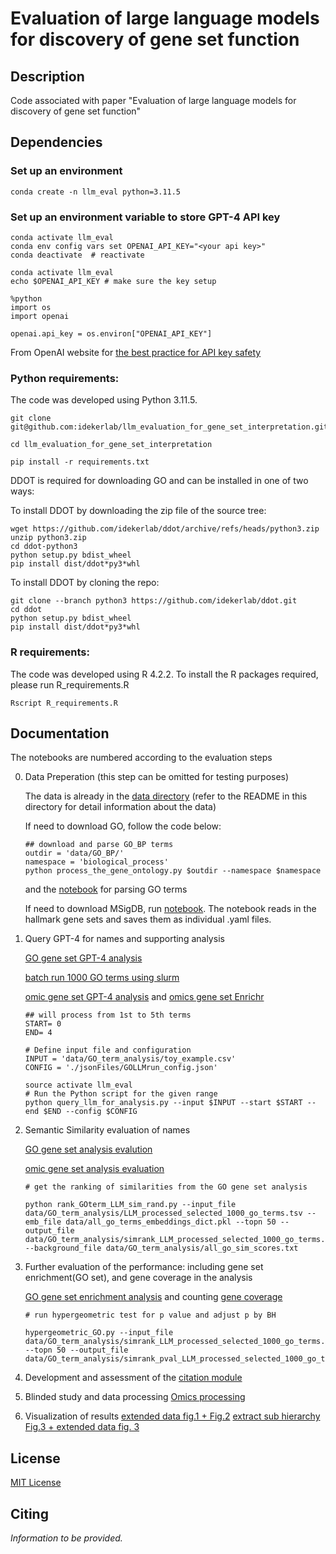 # Evaluation of large language models for discovery of gene set function


## Description
Code associated with paper "Evaluation of large language models for discovery of gene set function" 

## Dependencies
### Set up an environment
```
conda create -n llm_eval python=3.11.5
```
### Set up an environment variable to store GPT-4 API key 

```
conda activate llm_eval
conda env config vars set OPENAI_API_KEY="<your api key>"
conda deactivate  # reactivate 

conda activate llm_eval
echo $OPENAI_API_KEY # make sure the key setup 

%python
import os
import openai
 
openai.api_key = os.environ["OPENAI_API_KEY"]
```

From OpenAI website for [the best practice for API key safety](https://help.openai.com/en/articles/5112595-best-practices-for-api-key-safety) 

### Python requirements:
The code was developed using Python 3.11.5.

```
git clone git@github.com:idekerlab/llm_evaluation_for_gene_set_interpretation.git

cd llm_evaluation_for_gene_set_interpretation

pip install -r requirements.txt
```

DDOT is required for downloading GO and can be installed in one of two ways:

To install DDOT by downloading the zip file of the source tree:
```
wget https://github.com/idekerlab/ddot/archive/refs/heads/python3.zip
unzip python3.zip
cd ddot-python3
python setup.py bdist_wheel
pip install dist/ddot*py3*whl
```

To install DDOT by cloning the repo:
```
git clone --branch python3 https://github.com/idekerlab/ddot.git
cd ddot
python setup.py bdist_wheel
pip install dist/ddot*py3*whl
```
### R requirements:
The code was developed using R 4.2.2.
To install the R packages required, please run R_requirements.R

```
Rscript R_requirements.R
```

## Documentation
The notebooks are numbered according to the evaluation steps 

0. Data Preperation (this step can be omitted for testing purposes)

   The data is already in the [data directory](./data) (refer to the README in this directory for detail information about the data)
   
   If need to download GO, follow the code below: 
    ```
    ## download and parse GO_BP terms
    outdir = 'data/GO_BP/'
    namespace = 'biological_process'
    python process_the_gene_ontology.py $outdir --namespace $namespace 
    ```
    and the [notebook](0.[Prep%20GO]Download_and_parse_GO.ipynb) for parsing GO terms
	

	If need to download MSigDB, run [notebook](0.[omics%20set]ProcessMSigDB.ipynb). The notebook reads in the hallmark gene sets and saves them as individual .yaml files.
   

2. Query GPT-4 for names and supporting analysis 

    [GO gene set GPT-4 analysis](1.[GO%20set]Run_LLM_analysis.ipynb)

    [batch run 1000 GO terms using slurm](run_thousand_GO_llm_query.sh)

    [omic gene set GPT-4 analysis](1.[omics%20data]GenerateLLM_analysis.ipynb) and [omics gene set Enrichr](1B.[omics%20data]run_Enrichr.ipynb)

    ``` 
    ## will process from 1st to 5th terms
    START= 0
    END= 4 

    # Define input file and configuration
    INPUT = 'data/GO_term_analysis/toy_example.csv'
    CONFIG = './jsonFiles/GOLLMrun_config.json'

    source activate llm_eval
    # Run the Python script for the given range
    python query_llm_for_analysis.py --input $INPUT --start $START --end $END --config $CONFIG
    ```

3. Semantic Similarity evaluation of names

    [GO gene set analysis evalution](2.[GO%20set]Rank_LLM_GO_term_pair_sim.ipynb)

    [omic gene set analysis evaluation](2.[omics%20data]RunSemanticSimEval.ipynb)

    ```
    # get the ranking of similarities from the GO gene set analysis

    python rank_GOterm_LLM_sim_rand.py --input_file data/GO_term_analysis/LLM_processed_selected_1000_go_terms.tsv --emb_file data/all_go_terms_embeddings_dict.pkl --topn 50 --output_file data/GO_term_analysis/simrank_LLM_processed_selected_1000_go_terms.tsv --background_file data/GO_term_analysis/all_go_sim_scores.txt

    ```

4. Further evaluation of the performance: including gene set enrichment(GO set), and gene coverage in the analysis 

    [GO gene set enrichment analysis](3.[GO%20set]Evaluate_gene_set_similarity.ipynb) and counting [gene coverage](3B.[GO%20set]Count_genes_in_analysis.ipynb)


    ```
    # run hypergeometric test for p value and adjust p by BH

    hypergeometric_GO.py --input_file data/GO_term_analysis/simrank_LLM_processed_selected_1000_go_terms.tsv --topn 50 --output_file data/GO_term_analysis/simrank_pval_LLM_processed_selected_1000_go_terms.tsv

    ```

5. Development and assessment of the [citation module](4.Reference%20search%20and%20validation.ipynb)

6. Blinded study and data processing [Omics processing](5.[omics%20data]Analyse_Winner_Task2.ipynb)

7. Visualization of results 
    [extended data fig.1 + Fig.2](6.[GO%20set]Plot_GO_analysis_figs.ipynb)
    [extract sub hierarchy](6.[GO%20set]%20subhierarchy_GO_example.ipynb)
    [Fig.3 + extended data fig. 3](6.[omics%20set]GenerateOmicsFigures.ipynb)

## License

[MIT License](LICENSE)

## Citing

*Information to be provided.*


